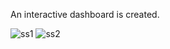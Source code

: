 An interactive dashboard is created.

![ss1](https://github.com/user-attachments/assets/7238a93a-aba1-4da6-b9bf-fd741846d34e)
![ss2](https://github.com/user-attachments/assets/260459cc-80e7-4d61-9b89-2c3d3557a64b)
